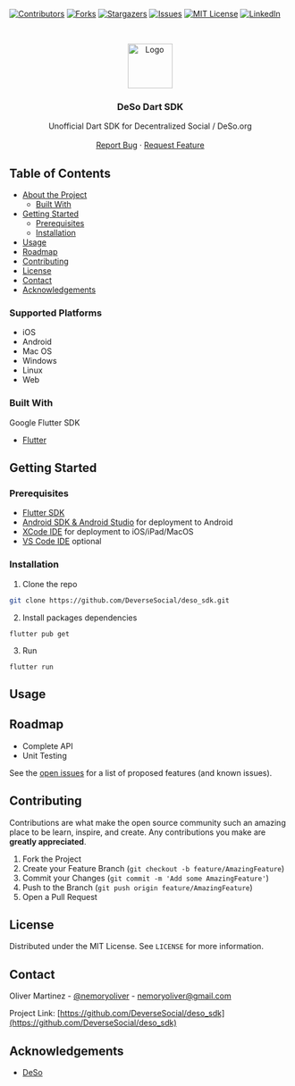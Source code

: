 <!--
*** Thanks for checking out this README Template. If you have a suggestion that would
*** make this better, please fork the repo and create a pull request or simply open
*** an issue with the tag "enhancement".
*** Thanks again! Now go create something AMAZING! :D
-->





<!-- PROJECT SHIELDS -->
<!--
*** I'm using markdown "reference style" links for readability.
*** Reference links are enclosed in brackets [ ] instead of parentheses ( ).
*** See the bottom of this document for the declaration of the reference variables
*** for contributors-url, forks-url, etc. This is an optional, concise syntax you may use.
*** https://www.markdownguide.org/basic-syntax/#reference-style-links
-->
[![Contributors][contributors-shield]][contributors-url]
[![Forks][forks-shield]][forks-url]
[![Stargazers][stars-shield]][stars-url]
[![Issues][issues-shield]][issues-url]
[![MIT License][license-shield]][license-url]
[![LinkedIn][linkedin-shield]][linkedin-url]



<!-- PROJECT LOGO -->
<br />
<p align="center">
  <a href="https://github.com/DeverseSocial/deso_sdk">
    <img src="assets/images/app_icon.png" alt="Logo" width="80" height="80">
  </a>

  <h3 align="center">DeSo Dart SDK</h3>

  <p align="center">
    Unofficial Dart SDK for Decentralized Social / DeSo.org
    <br />
    <br />
    <a href="https://github.com/DeverseSocial/deso_sdk/issues">Report Bug</a>
    ·
    <a href="https://github.com/DeverseSocial/deso_sdk/issues">Request Feature</a>
  </p>
</p>



<!-- TABLE OF CONTENTS -->
## Table of Contents

* [About the Project](#about-the-project)
  * [Built With](#built-with)
* [Getting Started](#getting-started)
  * [Prerequisites](#prerequisites)
  * [Installation](#installation)
* [Usage](#usage)
* [Roadmap](#roadmap)
* [Contributing](#contributing)
* [License](#license)
* [Contact](#contact)
* [Acknowledgements](#acknowledgements)


### Supported Platforms
- iOS
- Android
- Mac OS
- Windows
- Linux
- Web

### Built With
Google Flutter SDK
* [Flutter](https://flutter.dev)



<!-- GETTING STARTED -->
## Getting Started


### Prerequisites

* [Flutter SDK](https://flutter.dev)
* [Android SDK & Android Studio](https://developer.android.com/studio) for deployment to Android
* [XCode IDE](https://developer.apple.com/xcode/) for deployment to iOS/iPad/MacOS
* [VS Code IDE](https://code.visualstudio.com/) optional

### Installation

1. Clone the repo
```sh
git clone https://github.com/DeverseSocial/deso_sdk.git
```
2. Install packages dependencies
```
flutter pub get
```
3. Run
```
flutter run
```



<!-- USAGE EXAMPLES -->
## Usage


<!-- ROADMAP -->
## Roadmap

* Complete API
* Unit Testing

See the [open issues](https://github.com/DeverseSocial/deso_sdk/issues) for a list of proposed features (and known issues).



<!-- CONTRIBUTING -->
## Contributing

Contributions are what make the open source community such an amazing place to be learn, inspire, and create. Any contributions you make are **greatly appreciated**.

1. Fork the Project
2. Create your Feature Branch (`git checkout -b feature/AmazingFeature`)
3. Commit your Changes (`git commit -m 'Add some AmazingFeature'`)
4. Push to the Branch (`git push origin feature/AmazingFeature`)
5. Open a Pull Request



<!-- LICENSE -->
## License
 
Distributed under the MIT License. See `LICENSE` for more information.



<!-- CONTACT -->
## Contact

Oliver Martinez - [@nemoryoliver](https://twitter.com/nemoryoliver) - nemoryoliver@gmail.com

Project Link: [https://github.com/DeverseSocial/deso_sdk](https://github.com/DeverseSocial/deso_sdk)



<!-- ACKNOWLEDGEMENTS -->
## Acknowledgements
* [DeSo](https://deso.org)





<!-- MARKDOWN LINKS & IMAGES -->
<!-- https://www.markdownguide.org/basic-syntax/#reference-style-links -->
[contributors-shield]: https://img.shields.io/github/contributors/DeverseSocial/deso_sdk.svg?style=flat-square
[contributors-url]: https://github.com/DeverseSocial/deso_sdk/graphs/contributors
[forks-shield]: https://img.shields.io/github/forks/DeverseSocial/deso_sdk.svg?style=flat-square
[forks-url]: https://github.com/DeverseSocial/deso_sdk/network/members
[stars-shield]: https://img.shields.io/github/stars/DeverseSocial/deso_sdk.svg?style=flat-square
[stars-url]: https://github.com/DeverseSocial/deso_sdk/stargazers
[issues-shield]: https://img.shields.io/github/issues/DeverseSocial/deso_sdk.svg?style=flat-square
[issues-url]: https://github.com/DeverseSocial/deso_sdk/issues
[license-shield]: https://img.shields.io/github/license/DeverseSocial/deso_sdk.svg?style=flat-square
[license-url]: https://github.com/DeverseSocial/deso_sdk/blob/master/LICENSE.txt
[linkedin-shield]: https://img.shields.io/badge/-LinkedIn-black.svg?style=flat-square&logo=linkedin&colorB=555
[linkedin-url]: https://linkedin.com/in/nemoryoliver
[screenshots-mobile]: images/screenshots_mobile.jpg
[screenshots-desktop]: images/screenshots_desktop.jpg
